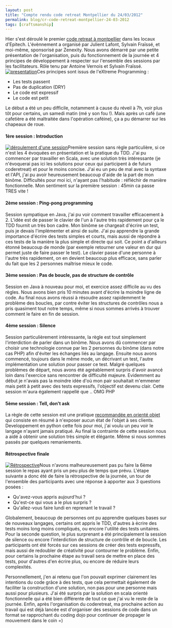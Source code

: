 ```yaml
---
layout: post
title: "Compte rendu code retreat Montpellier du 24/03/2012"
permalink: blog/cr-code-retreat-montpellier-24-03-2012
tags: [craftsmanship]
---
```


Hier s'est déroulé le premier [code retreat à montpellier](http://vivian-pennel.fr/blog/code-retreat-montpellier-24-mars-2012) dans les locaux d'Epitech.
L'évènnement a organisé par Julient Lafont, Sylvain Fraïssé, et moi-même, sponsorisé par Zenexity.
Nous avons démarré par une petite présentation de l'organisation, puis du fonctionnement de la journée et 4 principes de développement à respecter sur l'ensemble des sessions par les facilitateurs. Rôle tenu par Antoine Vernois et Sylvain Fraïssé.
 [![presentation](http://farm8.staticflickr.com/7191/7013719921_489a789e56_n.jpg)](http://www.flickr.com/photos/78328871@N02/7013719921/ "Présentation de la journée")Ces principes sont issus de l'eXtreme Programming :

<!--more-->

*   Les tests passent
*   Pas de duplication (DRY)
*   Le code est expressif
*   Le code est petit

Le début a été un peu difficile, notamment à cause du réveil à 7h, voir plus tôt pour certains, un samedi matin (mé y son fou !). Mais après un café (une cafetière a été maltraitée dans l'opération caféine), ça a pu démarrer sur les chapeaux de roue.

#### 1ère session : Introduction

[![déroulement d'une session](http://farm8.staticflickr.com/7069/7013733987_3f19903ac6_n.jpg)](http://www.flickr.com/photos/78328871@N02/7013733987/ "Concentration intense")Première session sans règle particulière, si ce n'est les 4 évoquées en présentation et la pratique du TDD.
 J'ai pu commencer par travailler en Scala, avec une solution très intéressante (je n'évoquerai pas ici les solutions pour ceux qui participent à de futurs coderetreat) et pour le moins concise.
 J'ai eu un peu de mal avec la syntaxe et l'API, j'ai pu avoir heureusement beaucoup d'aide de la part de mon binôme.
 Difficultés pour moi ici, n'ayant pas l'habitude : réfléchir de manière fonctionnelle.
Mon sentiment sur la première session : 45min ca passe TRES vite !

#### 2ème session : Ping-pong programming

Session sympatique en Java, j'ai pu voir comment travailler efficacement à 2\.
L'idée est de passer le clavier de l'un à l'autre très rapidement pour ça le TDD fournit un très bon cadre.
Mon binôme se chargeait d'écrire un test, puis je devais l'implémenter et ainsi de suite.
J'ai pu apprendre la grande importance d'écrire des tests simples et courts, mais aussi de répondre à ces tests de la manière la plus simple et directe qui soit. Ce point a d'ailleurs étonné beaucoup de monde (par exemple retourner une valeur en dur qui permet juste de faire passer le test).
Le clavier passe d'une personne à l'autre très rapidement, on en devient beaucoup plus efficace, sans parler du fait que les 2 personnes maîtrise mieux le code.

#### 3ème session : Pas de boucle, pas de structure de contrôle

Session en Java à nouveau pour moi, et exercice assez difficile au vu des règles.
Nous avons bien pris 10 minutes avant d'écrire la moindre ligne de code.
Au final nous avons réussi à résoudre assez rapidemment le problème des boucles, par contre éviter les structures de contrôles nous a pris quasiment tout notre temps, même si nous sommes arrivés à trouver comment le faire en fin de session.

#### 4ème session : Silence

Session particulièrement intéressante, la règle est tout simplement l'interdiction de parler dans un binôme.
Nous avons dû commencer par choisir une technologie connue par les 2 personnes du binôme (dans notre cas PHP) afin d'éviter les échanges liés au langage.
Ensuite nous avons commencé, toujours dans le même mode, un décrivant un test, l'autre implémentation une solution pour passer ce test.
Malgré quelques problèmes de départ, nous avons été agréablement surpris d'avoir avancé loin dans l'exercice sans rencontrer de difficulté majeure.
Evidemment au début je n'avais pas la moindre idée d'où mon pair souhaitait m'emmener mais petit à petit avec des tests expressifs, l'objectif est devenu clair.
Cette session m'aura également rappellé que .. <troll>OMG PHP</troll>

#### 5ème session : Tell, don't ask

La règle de cette session est une pratique [recommandée en orienté objet](http://pragprog.com/articles/tell-dont-ask) qui consiste en résumé à n'exposer aucun état de l'objet à ses clients.
Developpement en python cette fois pour moi, j'ai voulu un peu voir le langage n'ayant jamais pratiqué.
Au final la contrainte de cette session nous a aidé à obtenir une solution très simple et élégante. Même si nous sommes passés par quelques remaniements.

#### Rétrospective finale

[![Rétrospective](http://farm8.staticflickr.com/7097/6867624766_ff85a83068_n.jpg)](http://www.flickr.com/photos/78328871@N02/6867624766/ "Rétrospective")Nous n'avons malheureusement pas pu faire la 6ème session le repas ayant pris un peu plus de temps que prévu.
L'étape suivante a donc été de faire la rétrospective de la journée, un tour de l'ensemble des participants avec une réponse à apporter aux 3 questions posées :

*   Qu'avez-vous appris aujourd'hui ?
*   Qu'est-ce qui vous a le plus surpris ?
*   Qu'allez-vous faire lundi en reprenant le travail ?

Globalement, beaucoup de personnes ont pu apprendre quelques bases sur de nouveaux langages, certains ont appris le TDD, d'autres à écrire des tests moins long moins compliqués, ou encore l'utilité des tests unitaires.
 Pour la seconde question, le plus surprenant a été principalement la session de silence ou encore l'interdiction de structure de contrôle et de boucle. Les participants ont été forcés sur ces sessions de créer des tests expressifs, mais aussi de redoubler de créativité pour contourner le problème.
Enfin, pour certains la prochaine étape au travail sera de mettre en place des tests, pour d'autres d'en écrire plus, ou encore de réduire leurs complexités.

Personnellement, j'en ai retenu que l'on pouvait exprimer clairement les intentions du code grâce à des tests, que cela permettait également de faciliter la construction d'une solution, non pas pour une personne mais aussi pour plusieurs.
J'ai été surpris par la solution en scala orienté fonctionnelle qui a été bien différente de tout ce que j'ai vu le reste de la journée.
Enfin, après l'organisation du coderetreat, ma prochaine action au travail qui est déjà lancée est d'organiser des sessions de code dans un format se rapprochant du coding dojo pour continuer de propager le mouvement dans le coin =)